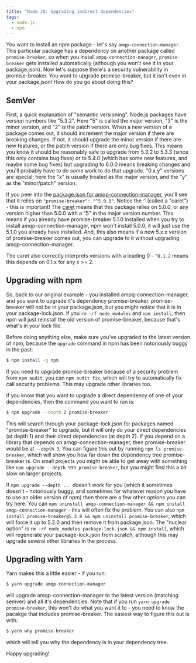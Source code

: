 ```yaml
---
title: "Node.JS: Upgrading indirect dependencies"
tags:
  - node.js
  - npm
---
```


You want to install an npm package - let's say `amqp-connection-manager`.  This particular package has a dependency on another package called `promise-breaker`, so when you install `ampq-connection-manager`, `promise-breaker` gets installed automatically (although you won't see it in your package.json).  Now let's suppose there's a security vulnerability in promise-breaker.  You want to upgrade promise-breaker, but it isn't even in your package.json!  How do you go about doing this?

<!--more-->

## SemVer

First, a quick explanation of "semantic versioning".  Node.js packages have version numbers like "5.3.2".  Here "5" is called the major version, "3" is the minor version, and "2" is the patch version.  When a new version of a package comes out, it should increment the major version if there are breaking changes.  If not, it should upgrade the minor version if there are new features, or the patch version if there are only bug fixes.  This means you know it should be reasonably safe to upgrade from 5.3.2 to 5.3.3 (since this only contains bug fixes) or to 5.4.0 (which has some new features, and maybe some bug fixes) but upgrading to 6.0.0 means breaking changes and you'll probably have to do some work to do that upgrade.  "0.x.y" versions are special; here the "x" is usually treated as the major version, and the "y" as the "minor/patch" version.

If you peer into the [package.json for amqp-connection-manager](https://github.com/jwalton/node-amqp-connection-manager/blob/890497dd54587f6ad4e4f082fd956baa31de3cbf/package.json#L19), you'll see that it relies on `"promise-breaker": "^5.0.0"`.  Notice the `^` (called a "caret") - this is important! The [caret](https://docs.npmjs.com/cli/v6/using-npm/semver#caret-ranges-123-025-004) means that this package relies on 5.0.0, or any version higher than 5.0.0 with a "5" in the major version number.  This means if you already have promise-breaker 5.1.0 installed when you try to install amqp-connection-manager, npm won't install 5.0.0, it will just use the 5.1.0 you already have installed.  And, this also means if a new 5.x.x version of promise-breaker comes out, you can upgrade to it without upgrading amqp-connection-manager.

The caret also correctly interprets versions with a leading 0 - `^0.1.2` means this depends on 0.1.x for any x >= 2.

## Upgrading with npm

So, back to our original example - you installed ampq-connection-manager, and you want to upgrade it's dependency promise-breaker.  promise-breaker will not be in your package.json, but you might notice that it is in your package-lock.json.  If you `rm -rf node_modules` and `npm install`, then npm will just reinstall the old version of promise-breaker, because that's what's in your lock file.

Before doing anything else, make sure you've upgraded to the latest version of npm, because the `upgrade` command in npm has been notoriously buggy in the past:

```sh
$ npm install -g npm
```

If you need to upgrade promise-breaker because of a security problem from `npm audit`, you can `npm audit fix`, which will try to automatically fix call security problems.  This may upgrade other libraries too.

If you know that you want to upgrade a direct dependency of one of your dependencies, then the command you want to run is:

```sh
$ npm upgrade --depth 2 promise-breaker
```

This will search through your package-lock.json for packages named "promise-breaker" to upgrade, but it will only do your direct dependencies (at depth 1) and their direct dependencies (at depth 2).  If you depend on a library that depends on amqp-connection-manager, then promise-breaker would be at `--depth 3`.  You can figure this out by running `npm ls promise-breaker`, which will show you how far down the dependency tree promise-breaker is.  On small projects you might be able to get away with something like `npm upgrade --depth 999 promise-breaker`, but you might find this a bit slow on larger projects.

If `npm upgrade --depth ...` doesn't work for you (which it sometimes doesn't - notoriously buggy, and sometimes for whatever reason you have to use an older version of npm) then there are a few other options you can try here.  You can `npm uninstall amqp-connection-manager && npm install amqp-connection-manager` - this will often fix the problem.  You can also `npm install promise-breaker@5.2.0 && npm uninstall promise-breaker`, which will force it up to 5.2.0 and then remove it from package.json.  The "nuclear option" is `rm -rf node_modules package-lock.json && npm install`, which will regenerate your package-lock.json from scratch, although this may upgrade several other libraries in the process.

## Upgrading with Yarn

Yarn makes this a little easier - if you run:

```sh
$ yarn upgrade amqp-connection-manager
```

will upgrade amqp-connection-manager to the latest version (matching semver) and all it's dependencies.  Note that if you run `yarn upgrade promise-breaker`, this won't do what you want it to - you need to know the pacakge that includes promise-breaker.  The easiest way to figure this out is with:

```sh
$ yarn why promise-breaker
```

which will tell you why the dependency is in your dependency tree.

Happy upgrading!